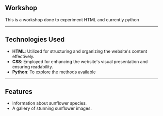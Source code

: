## Workshop
This is a workshop done to experiment HTML and currently python

-----

## Technologies Used
- **HTML**: Utilized for structuring and organizing the website's content effectively.
- **CSS**: Employed for enhancing the website's visual presentation and ensuring readability.
- **Python**: To explore the methods available

----

## Features
- Information about sunflower species.
- A gallery of stunning sunflower images.
